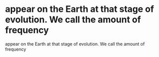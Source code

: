 # appear on the Earth at that stage of evolution. We call the amount of frequency

appear on the Earth at that stage of evolution. We call the amount of frequency